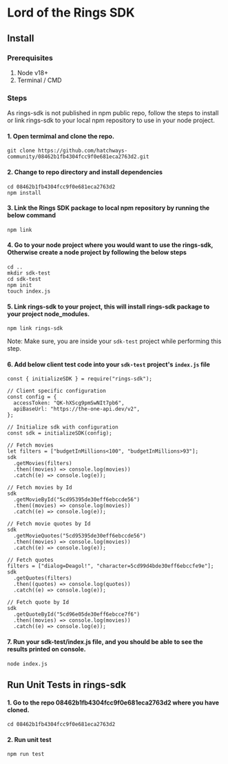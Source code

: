 # Lord of the Rings SDK

## Install

### Prerequisites

1. Node v18+
2. Terminal / CMD

### Steps

As rings-sdk is not published in npm public repo, follow the steps to install or link rings-sdk to your local npm repository to use in your node project.

#### 1. Open termimal and clone the repo.

```
git clone https://github.com/hatchways-community/08462b1fb4304fcc9f0e681eca2763d2.git
```

#### 2. Change to repo directory and install dependencies

```
cd 08462b1fb4304fcc9f0e681eca2763d2
npm install
```

#### 3. Link the Rings SDK package to local npm repository by running the below command

```
npm link
```

#### 4. Go to your node project where you would want to use the rings-sdk, Otherwise create a node project by following the below steps

```
cd ..
mkdir sdk-test
cd sdk-test
npm init
touch index.js
```

#### 5. Link rings-sdk to your project, this will install rings-sdk package to your project node_modules.

```
npm link rings-sdk
```

Note: Make sure, you are inside your `sdk-test` project while performing this step.

#### 6. Add below client test code into your `sdk-test` project's `index.js` file

```
const { initializeSDK } = require("rings-sdk");

// Client specific configuration
const config = {
  accessToken: "QK-hXScg9pmSwNIt7pb6",
  apiBaseUrl: "https://the-one-api.dev/v2",
};

// Initialize sdk with configuration
const sdk = initializeSDK(config);

// Fetch movies
let filters = ["budgetInMillions<100", "budgetInMillions>93"];
sdk
  .getMovies(filters)
  .then((movies) => console.log(movies))
  .catch((e) => console.log(e));

// Fetch movies by Id
sdk
  .getMovieById("5cd95395de30eff6ebccde56")
  .then((movies) => console.log(movies))
  .catch((e) => console.log(e));

// Fetch movie quotes by Id
sdk
  .getMovieQuotes("5cd95395de30eff6ebccde56")
  .then((movies) => console.log(movies))
  .catch((e) => console.log(e));

// Fetch quotes
filters = ["dialog=Deagol!", "character=5cd99d4bde30eff6ebccfe9e"];
sdk
  .getQuotes(filters)
  .then((quotes) => console.log(quotes))
  .catch((e) => console.log(e));

// Fetch quote by Id
sdk
  .getQuoteById("5cd96e05de30eff6ebcce7f6")
  .then((movies) => console.log(movies))
  .catch((e) => console.log(e));

```

#### 7. Run your sdk-test/index.js file, and you should be able to see the results printed on console.

```
node index.js
```

## Run Unit Tests in rings-sdk

#### 1. Go to the repo 08462b1fb4304fcc9f0e681eca2763d2 where you have cloned.

```
cd 08462b1fb4304fcc9f0e681eca2763d2
```

#### 2. Run unit test

```
npm run test
```

